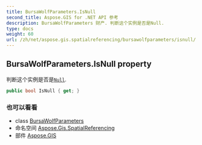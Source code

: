 ```yaml
---
title: BursaWolfParameters.IsNull
second_title: Aspose.GIS for .NET API 参考
description: BursaWolfParameters 财产. 判断这个实例是否是Null.
type: docs
weight: 60
url: /zh/net/aspose.gis.spatialreferencing/bursawolfparameters/isnull/
---
```

## BursaWolfParameters.IsNull property

判断这个实例是否是[`Null`](../null/).

```csharp
public bool IsNull { get; }
```

### 也可以看看

* class [BursaWolfParameters](../)
* 命名空间 [Aspose.Gis.SpatialReferencing](../../bursawolfparameters/)
* 部件 [Aspose.GIS](../../../)


